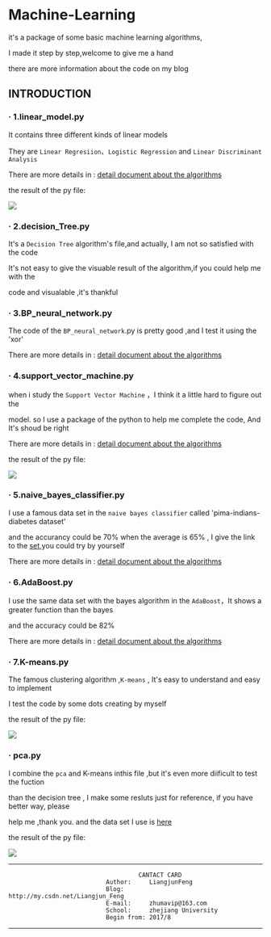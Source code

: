 # Machine-Learning

it's a package of some basic machine learning algorithms,

I made it step by step,welcome to give me a hand

there are more information about the code on my blog

## INTRODUCTION

### · 1.linear_model.py

It contains three different kinds of linear models

They are `Linear Regresiion`、`Logistic Regression` and `Linear Discriminant Analysis`

There are more details in :  [detail document about the algorithms](http://blog.csdn.net/liangjun_feng/article/details/77758179)

the result of the py file:

![](https://github.com/LiangjunFeng/Machine-Learning/blob/master/pic/linear_model.png)  

### · 2.decision_Tree.py

It's a `Decision Tree` algorithm's file,and actually, I am not so satisfied with the code 

It's not easy to give the visuable result of the algorithm,if you could help me with the

code and visualable ,it's thankful

### · 3.BP_neural_network.py

The code of the `BP_neural_network`.py is pretty good ,and I test it using the 'xor'

There are more details in :  [detail document about the algorithms](http://blog.csdn.net/liangjun_feng/article/details/78016019)

### · 4.support_vector_machine.py

when i study the `Support Vector Machine` ，I think it a little hard to figure out the 

model. so I use a package of the python to help me complete the code,  And It's shoud be right

There are more details in :  [detail document about the algorithms](http://blog.csdn.net/liangjun_feng/article/details/78046526)

the result of the py file:

![](https://github.com/LiangjunFeng/Machine-Learning/blob/master/pic/support%20vector%20machine.png)

### · 5.naive_bayes_classifier.py

I use a famous data set in the `naive bayes classifier` called 'pima-indians-diabetes dataset'

and the accurancy could be 70% when the average is 65% , I give the link to the [set](https://github.com/LiangjunFeng/Machine-Learning/blob/master/pima-indians-diabetes%20dataset),you could try by yourself

There are more details in :  [detail document about the algorithms](http://blog.csdn.net/liangjun_feng/article/details/78057753)

### · 6.AdaBoost.py

I use the same data set with the bayes algorithm in the `AdaBoost`，It shows a greater function than the bayes

and the accuracy could be 82%

There are more details in :  [detail document about the algorithms](http://blog.csdn.net/liangjun_feng/article/details/78123583)

### · 7.K-means.py

The famous clustering algorithm ,`K-means` , It's easy to understand and easy to implement

I test the code by some dots creating by myself

the result of the py file:

![](https://github.com/LiangjunFeng/Machine-Learning/blob/master/pic/k_means.png)

### · pca.py

I combine the `pca` and K-means inthis file ,but it's even more diificult to test the fuction

than the decision tree , I make some resluts just for reference, if you have better way, please 

help me ,thank you. and the data set I use is [here](https://github.com/LiangjunFeng/Machine-Learning/blob/master/Epileptic%20Seizure%20Recognition%20Data%20Set.csv) 

the result of the py file:

![](https://github.com/LiangjunFeng/Machine-Learning/blob/master/pic/pca.png)

-----------------------------------------------------------------------
                                        CANTACT CARD
                               Author:     LiangjunFeng
                               Blog:       http://my.csdn.net/Liangjun_Feng
                               E-mail:     zhumavip@163.com
                               School:     zhejiang University
                               Begin from: 2017/8
-----------------------------------------------------------------------

